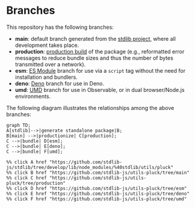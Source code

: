 <!--

@license Apache-2.0

Copyright (c) 2022 The Stdlib Authors.

Licensed under the Apache License, Version 2.0 (the "License");
you may not use this file except in compliance with the License.
You may obtain a copy of the License at

    http://www.apache.org/licenses/LICENSE-2.0

Unless required by applicable law or agreed to in writing, software
distributed under the License is distributed on an "AS IS" BASIS,
WITHOUT WARRANTIES OR CONDITIONS OF ANY KIND, either express or implied.
See the License for the specific language governing permissions and
limitations under the License.

-->

# Branches

This repository has the following branches:

-   **main**: default branch generated from the [stdlib project][stdlib-url], where all development takes place.
-   **production**: [production build][production-url] of the package (e.g., reformatted error messages to reduce bundle sizes and thus the number of bytes transmitted over a network).
-   **esm**: [ES Module][esm-url] branch for use via a `script` tag without the need for installation and bundlers.
-   **deno**: [Deno][deno-url] branch for use in Deno.
-   **umd**: [UMD][umd-url] branch for use in Observable, or in dual browser/Node.js environments.

The following diagram illustrates the relationships among the above branches:

```mermaid
graph TD;
A[stdlib]-->|generate standalone package|B;
B[main] -->|productionize| C[production];
C -->|bundle| D[esm];
C -->|bundle| E[deno];
C -->|bundle| F[umd];

%% click A href "https://github.com/stdlib-js/stdlib/tree/develop/lib/node_modules/%40stdlib/utils/pluck"
%% click B href "https://github.com/stdlib-js/utils-pluck/tree/main"
%% click C href "https://github.com/stdlib-js/utils-pluck/tree/production"
%% click D href "https://github.com/stdlib-js/utils-pluck/tree/esm"
%% click E href "https://github.com/stdlib-js/utils-pluck/tree/deno"
%% click F href "https://github.com/stdlib-js/utils-pluck/tree/umd"
```

[stdlib-url]: https://github.com/stdlib-js/stdlib/tree/develop/lib/node_modules/%40stdlib/utils/pluck
[production-url]: https://github.com/stdlib-js/utils-pluck/tree/production
[deno-url]: https://github.com/stdlib-js/utils-pluck/tree/deno
[umd-url]: https://github.com/stdlib-js/utils-pluck/tree/umd
[esm-url]: https://github.com/stdlib-js/utils-pluck/tree/esm